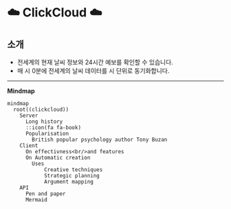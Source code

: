 # ☁️ ClickCloud ☁️
## 소개
- 전세계의 현재 날씨 정보와 24시간 예보를 확인할 수 있습니다.
- 매 시 0분에 전세계의 날씨 데이터를 시 단위로 동기화합니다.

---
**Mindmap**

```mermaid
mindmap
  root((clickcloud))
    Server
      Long history
      ::icon(fa fa-book)
      Popularisation
        British popular psychology author Tony Buzan
    Client
      On effectivness<br/>and features
      On Automatic creation
        Uses
            Creative techniques
            Strategic planning
            Argument mapping
    API
      Pen and paper
      Mermaid
```